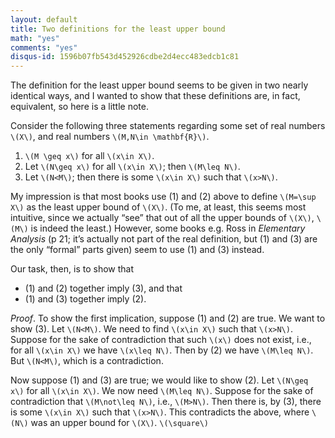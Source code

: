 ```yaml
---
layout: default
title: Two definitions for the least upper bound
math: "yes"
comments: "yes"
disqus-id: 1596b07fb543d452926cdbe2d4ecc483edcb1c81
---
```


The definition for the least upper bound seems to be given in two nearly identical ways, and I wanted to show that these definitions are, in fact, equivalent, so here is a little note.

Consider the following three statements regarding some set of real numbers `\(X\)`, and real numbers `\(M,N\in \mathbf{R}\)`.

1. `\(M \geq x\)` for all `\(x\in X\)`.
2. Let `\(N\geq x\)` for all `\(x\in X\)`; then `\(M\leq N\)`.
3. Let `\(N<M\)`; then there is some `\(x\in X\)` such that `\(x>N\)`.

My impression is that most books use (1) and (2) above to define `\(M=\sup X\)` as the least upper bound of `\(X\)`.
(To me, at least, this seems most intuitive, since we actually “see” that out of all the upper bounds of `\(X\)`, `\(M\)` is indeed the least.)
However, some books e.g. Ross in *Elementary Analysis* (p 21; it’s actually not part of the real definition, but (1) and (3) are the only “formal” parts given) seem to use (1) and (3) instead.

Our task, then, is to show that

- (1) and (2) together imply (3), and that
- (1) and (3) together imply (2).

*Proof*.
To show the first implication, suppose (1) and (2) are true.
We want to show (3).
Let `\(N<M\)`.
We need to find `\(x\in X\)` such that `\(x>N\)`.
Suppose for the sake of contradiction that such `\(x\)` does not exist, i.e., for all `\(x\in X\)` we have `\(x\leq N\)`.
Then by (2) we have `\(M\leq N\)`.
But `\(N<M\)`, which is a contradiction.

Now suppose (1) and (3) are true; we would like to show (2).
Let `\(N\geq x\)` for all `\(x\in X\)`.
We now need `\(M\leq N\)`.
Suppose for the sake of contradiction that `\(M\not\leq N\)`, i.e., `\(M>N\)`.
Then there is, by (3), there is some `\(x\in X\)` such that `\(x>N\)`.
This contradicts the above, where `\(N\)` was an upper bound for `\(X\)`. `\(\square\)`
